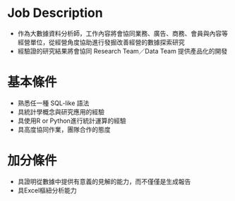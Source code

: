 # Job Description

* 作為大數據資料分析師，工作內容將會協同業務、廣告、商務、會員與內容等經營單位，從經營角度協助進行發掘改善經營的數據探索研究
* 經驗證的研究結果將會協同 Research Team／Data Team 提供產品化的開發

# 基本條件

* 熟悉任一種 SQL-like 語法
* 具統計學概念與研究應用的經驗
* 具使用R or Python進行統計運算的經驗
* 具高度協同作業，團隊合作的態度

# 加分條件

* 具證明從數據中提供有意義的見解的能力，而不僅僅是生成報告
* 具Excel樞紐分析能力
